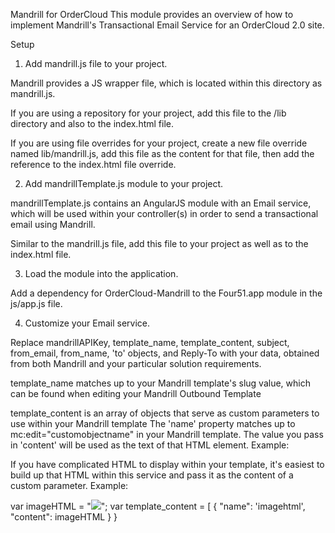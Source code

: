 Mandrill for OrderCloud
This module provides an overview of how to implement Mandrill's Transactional Email Service for an OrderCloud 2.0 site.

Setup

1. Add mandrill.js file to your project.

Mandrill provides a JS wrapper file, which is located within this directory as mandrill.js.

If you are using a repository for your project, add this file to the /lib directory and also to the index.html file.

If you are using file overrides for your project, create a new file override named lib/mandrill.js, add this file as the content for that file, then add the reference to the index.html file override.

2. Add mandrillTemplate.js module to your project.

mandrillTemplate.js contains an AngularJS module with an Email service, which will be used within your controller(s) in order to send a transactional email using Mandrill.

Similar to the mandrill.js file, add this file to your project as well as to the index.html file.

3. Load the module into the application.

Add a dependency for OrderCloud-Mandrill to the Four51.app module in the js/app.js file.

4. Customize your Email service.

Replace mandrillAPIKey, template_name, template_content, subject, from_email, from_name, 'to' objects, and Reply-To with your data, obtained from both Mandrill and your particular solution requirements.

template_name matches up to your Mandrill template's slug value, which can be found when editing your Mandrill Outbound Template

template_content is an array of objects that serve as custom parameters to use within your Mandrill template
The 'name' property matches up to mc:edit="customobjectname" in your Mandrill template. The value you pass in 'content' will be used as the text of that HTML element.
Example:

<div mc:edit="customMCparameter1"></div>
If you have complicated HTML to display within your template, it's easiest to build up that HTML within this service and pass it as the content of a custom parameter. Example:

 var imageHTML = "<a href='" + variant.ProductionURL + "' target='_blank'><img src='" + variant.PreviewUrl + "'></a>";
 var template_content = [
     {
     "name": 'imagehtml',
     "content": imageHTML
     }
 }
